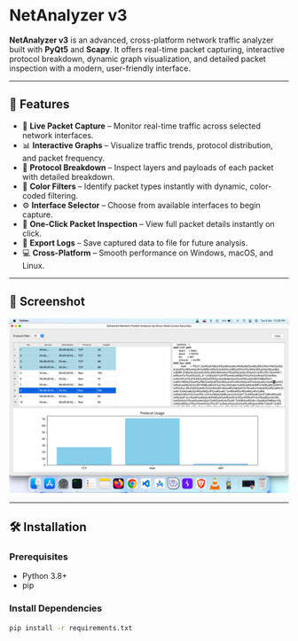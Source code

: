 # NetAnalyzer v3

**NetAnalyzer v3** is an advanced, cross-platform network traffic analyzer built with **PyQt5** and **Scapy**. It offers real-time packet capturing, interactive protocol breakdown, dynamic graph visualization, and detailed packet inspection with a modern, user-friendly interface.

---

## 🚀 Features

- 🎯 **Live Packet Capture** – Monitor real-time traffic across selected network interfaces.
- 📊 **Interactive Graphs** – Visualize traffic trends, protocol distribution, and packet frequency.
- 🧪 **Protocol Breakdown** – Inspect layers and payloads of each packet with detailed breakdown.
- 🎨 **Color Filters** – Identify packet types instantly with dynamic, color-coded filtering.
- ⚙️ **Interface Selector** – Choose from available interfaces to begin capture.
- 🔎 **One-Click Packet Inspection** – View full packet details instantly on click.
- 📁 **Export Logs** – Save captured data to file for future analysis.
- 💻 **Cross-Platform** – Smooth performance on Windows, macOS, and Linux.

---

## 📸 Screenshot

![NetAnalyzer Screenshot](screenshot.png)

---

## 🛠 Installation

### Prerequisites

- Python 3.8+
- pip

### Install Dependencies

```bash
pip install -r requirements.txt
